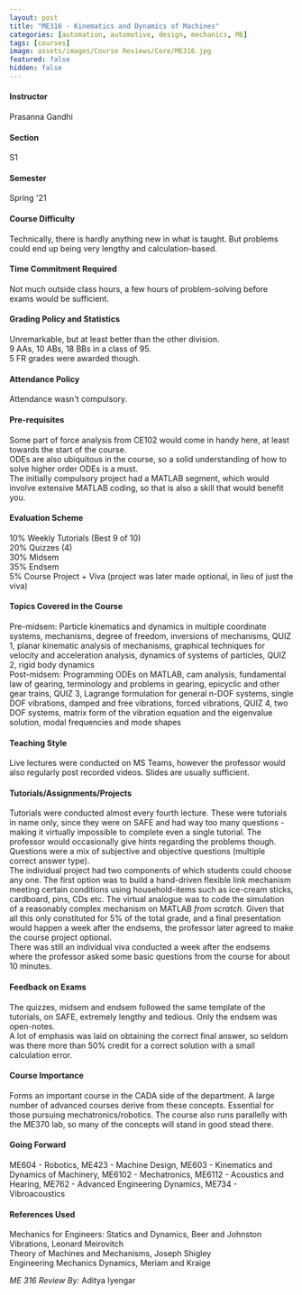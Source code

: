 ```yaml
---
layout: post
title: "ME316 - Kinematics and Dynamics of Machines"
categories: [automation, automotive, design, mechanics, ME]
tags: [courses]
image: assets/images/Course Reviews/Core/ME316.jpg
featured: false
hidden: false
---
```


#### Instructor
Prasanna Gandhi

#### Section
S1

#### Semester
Spring '21

#### Course Difficulty
Technically, there is hardly anything new in what is taught. But problems could end up being very lengthy and calculation-based.

#### Time Commitment Required
Not much outside class hours, a few hours of problem-solving before exams would be sufficient.

#### Grading Policy and Statistics
Unremarkable, but at least better than the other division.  
9 AAs, 10 ABs, 18 BBs in a class of 95.  
5 FR grades were awarded though.

#### Attendance Policy
Attendance wasn't compulsory.

#### Pre-requisites
Some part of force analysis from CE102 would come in handy here, at least towards the start of the course.  
ODEs are also ubiquitous in the course, so a solid understanding of how to solve higher order ODEs is a must.  
The initially compulsory project had a MATLAB segment, which would involve extensive MATLAB coding, so that is also a skill that would benefit you.

#### Evaluation Scheme
10% Weekly Tutorials (Best 9 of 10)  
20% Quizzes (4)  
30% Midsem  
35% Endsem  
5% Course Project + Viva (project was later made optional, in lieu of just the viva)

#### Topics Covered in the Course
Pre-midsem: Particle kinematics and dynamics in multiple coordinate systems, mechanisms, degree of freedom, inversions of mechanisms, QUIZ 1, planar kinematic analysis of mechanisms, graphical techniques for velocity and acceleration analysis, dynamics of systems of particles, QUIZ 2, rigid body dynamics  
Post-midsem: Programming ODEs on MATLAB, cam analysis, fundamental law of gearing, terminology and problems in gearing, epicyclic and other gear trains, QUIZ 3, Lagrange formulation for general n-DOF systems, single DOF vibrations, damped and free vibrations, forced vibrations, QUIZ 4, two DOF systems, matrix form of the vibration equation and the eigenvalue solution, modal frequencies and mode shapes

#### Teaching Style
Live lectures were conducted on MS Teams, however the professor would also regularly post recorded videos. Slides are usually sufficient.

#### Tutorials/Assignments/Projects
Tutorials were conducted almost every fourth lecture. These were tutorials in name only, since they were on SAFE and had way too many questions - making it virtually impossible to complete even a single tutorial. The professor would occasionally give hints regarding the problems though. Questions were a mix of subjective and objective questions (multiple correct answer type).  
The individual project had two components of which students could choose any one. The first option was to build a hand-driven flexible link mechanism meeting certain conditions using household-items such as ice-cream sticks, cardboard, pins, CDs etc. The virtual analogue was to code the simulation of a reasonably complex mechanism on MATLAB *from scratch*. Given that all this only constituted for 5% of the total grade, and a final presentation would happen a week after the endsems, the professor later agreed to make the course project optional.  
There was still an individual viva conducted a week after the endsems where the professor asked some basic questions from the course for about 10 minutes.

#### Feedback on Exams
The quizzes, midsem and endsem followed the same template of the tutorials, on SAFE, extremely lengthy and tedious. Only the endsem was open-notes.  
A lot of emphasis was laid on obtaining the correct final answer, so seldom was there more than 50% credit for a correct solution with a small calculation error.

#### Course Importance
Forms an important course in the CADA side of the department. A large number of advanced courses derive from these concepts. Essential for those pursuing mechatronics/robotics. The course also runs parallelly with the ME370 lab, so many of the concepts will stand in good stead there.

#### Going Forward
ME604 - Robotics, ME423 - Machine Design, ME603 - Kinematics and Dynamics of Machinery, ME6102 - Mechatronics, ME6112 - Acoustics and Hearing, ME762 - Advanced Engineering Dynamics, ME734 - Vibroacoustics

#### References Used
Mechanics for Engineers: Statics and Dynamics, Beer and Johnston  
Vibrations, Leonard Meirovitch  
Theory of Machines and Mechanisms, Joseph Shigley  
Engineering Mechanics Dynamics, Meriam and Kraige

*ME 316 Review By:* Aditya Iyengar